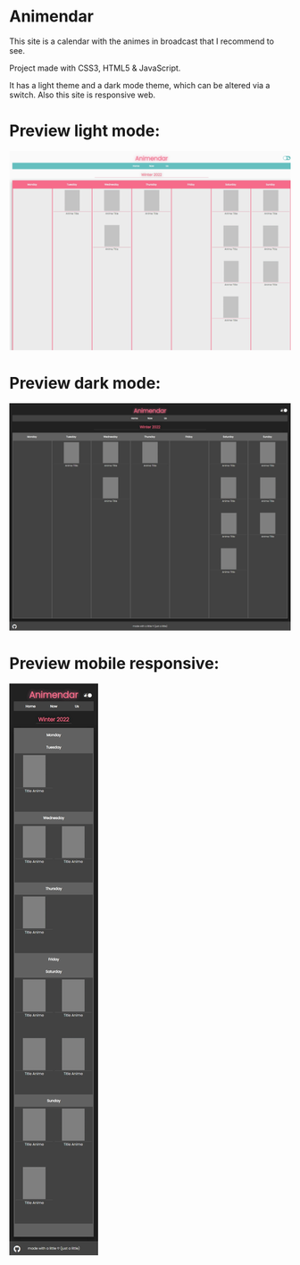# Animendar
This site is a calendar with the animes in broadcast that I recommend to see. 

Project made with CSS3, HTML5 & JavaScript. <br>

It has a light theme and a dark mode theme, which can be altered via a switch. Also this site is responsive web.

# Preview light mode:
![preview](https://github.com/gordillolucas29/animendar/blob/main/img/preview/preview-light.png?raw=true)

# Preview dark mode:
![preview](https://github.com/gordillolucas29/animendar/blob/main/img/preview/preview-dark-mode.png?raw=true)

# Preview mobile responsive:
![preview](https://github.com/gordillolucas29/animendar/blob/main/img/preview/preview-responsive.png?raw=true)

